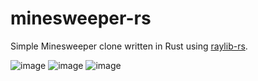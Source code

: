 # minesweeper-rs
Simple Minesweeper clone written in Rust using [raylib-rs](https://github.com/deltaphc/raylib-rs).

![image](https://user-images.githubusercontent.com/66768086/227754161-62bfd624-f18f-47d7-8a5c-3d03b4832013.png)
![image](https://user-images.githubusercontent.com/66768086/227754176-96a01863-cdc8-4e7a-9f2d-0f70feee1dc7.png)
![image](https://user-images.githubusercontent.com/66768086/227754181-cb759080-df4b-4149-8068-d54c65d38bb2.png)
